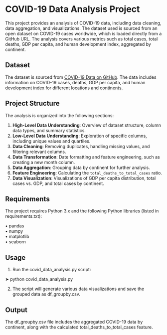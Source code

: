 # COVID-19 Data Analysis Project

This project provides an analysis of COVID-19 data, including data cleaning, data aggregation, and visualizations. The dataset used is sourced from an open dataset on COVID-19 cases worldwide, which is loaded directly from a GitHub URL. The analysis covers various metrics such as total cases, total deaths, GDP per capita, and human development index, aggregated by continent. 

## Dataset

The dataset is sourced from [COVID-19 Data on GitHub](https://github.com/SR1608/Datasets/main/covid-data.csv). The data includes information on COVID-19 cases, deaths, GDP per capita, and human development index for different locations and continents.

## Project Structure

The analysis is organized into the following sections:

1. **High-Level Data Understanding**: Overview of dataset structure, column data types, and summary statistics.
2. **Low-Level Data Understanding**: Exploration of specific columns, including unique values and quartiles.
3. **Data Cleaning**: Removing duplicates, handling missing values, and filtering relevant columns.
4. **Data Transformation**: Date formatting and feature engineering, such as creating a new month column.
5. **Data Aggregation**: Grouping data by continent for further analysis.
6. **Feature Engineering**: Calculating the `total_deaths_to_total_cases` ratio.
7. **Data Visualization**: Visualizations of GDP per capita distribution, total cases vs. GDP, and total cases by continent.

## Requirements
The project requires Python 3.x and the following Python libraries (listed in requirements.txt):

• pandas<br>
• numpy<br>
• matplotlib<br>
• seaborn <br>

## Usage

1. Run the covid_data_analysis.py script:

➤ python covid_data_analysis.py

2. The script will generate various data visualizations and save the grouped data as df_groupby.csv.
   
## Output

The df_groupby.csv file includes the aggregated COVID-19 data by continent, along with the calculated total_deaths_to_total_cases feature.
